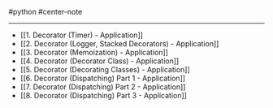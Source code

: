 #python #center-note 

---

- [[1. Decorator (Timer) - Application]]
- [[2. Decorator (Logger, Stacked Decorators) - Application]]
- [[3. Decorator (Memoization) - Application]]
- [[4. Decorator (Decorator Class) - Application]]
- [[5. Decorator (Decorating Classes) - Application]]
- [[6. Decorator (Dispatching) Part 1 - Application]]
- [[7. Decorator (Dispatching) Part 2 - Application]]
- [[8. Decorator (Dispatching) Part 3 - Application]]

